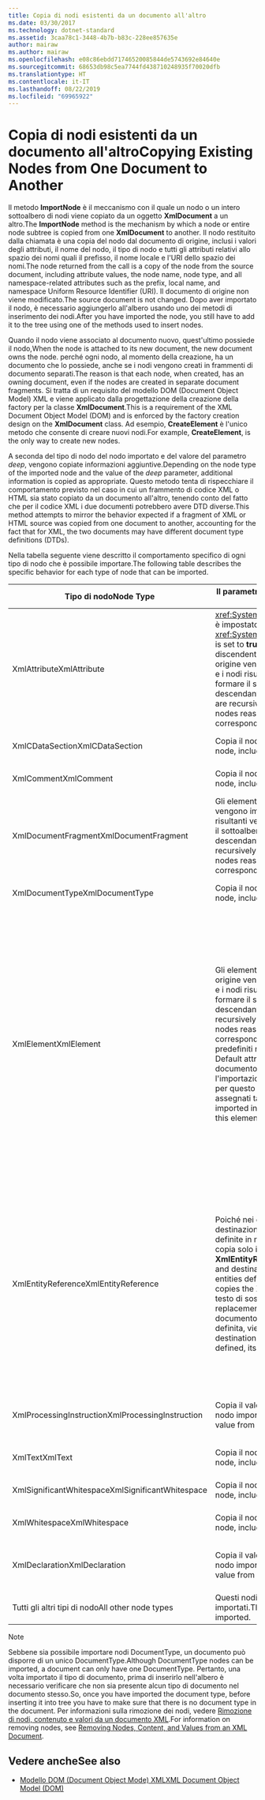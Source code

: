 ```yaml
---
title: Copia di nodi esistenti da un documento all'altro
ms.date: 03/30/2017
ms.technology: dotnet-standard
ms.assetid: 3caa78c1-3448-4b7b-b83c-228ee857635e
author: mairaw
ms.author: mairaw
ms.openlocfilehash: e08c86ebdd71746520085844de5743692e84640e
ms.sourcegitcommit: 68653db98c5ea7744fd438710248935f70020dfb
ms.translationtype: HT
ms.contentlocale: it-IT
ms.lasthandoff: 08/22/2019
ms.locfileid: "69965922"
---
```

# <a name="copying-existing-nodes-from-one-document-to-another"></a><span data-ttu-id="e3d05-102">Copia di nodi esistenti da un documento all'altro</span><span class="sxs-lookup"><span data-stu-id="e3d05-102">Copying Existing Nodes from One Document to Another</span></span>
<span data-ttu-id="e3d05-103">Il metodo **ImportNode** è il meccanismo con il quale un nodo o un intero sottoalbero di nodi viene copiato da un oggetto **XmlDocument** a un altro.</span><span class="sxs-lookup"><span data-stu-id="e3d05-103">The **ImportNode** method is the mechanism by which a node or entire node subtree is copied from one **XmlDocument** to another.</span></span> <span data-ttu-id="e3d05-104">Il nodo restituito dalla chiamata è una copia del nodo dal documento di origine, inclusi i valori degli attributi, il nome del nodo, il tipo di nodo e tutti gli attributi relativi allo spazio dei nomi quali il prefisso, il nome locale e l'URI dello spazio dei nomi.</span><span class="sxs-lookup"><span data-stu-id="e3d05-104">The node returned from the call is a copy of the node from the source document, including attribute values, the node name, node type, and all namespace-related attributes such as the prefix, local name, and namespace Uniform Resource Identifier (URI).</span></span> <span data-ttu-id="e3d05-105">Il documento di origine non viene modificato.</span><span class="sxs-lookup"><span data-stu-id="e3d05-105">The source document is not changed.</span></span> <span data-ttu-id="e3d05-106">Dopo aver importato il nodo, è necessario aggiungerlo all'albero usando uno dei metodi di inserimento dei nodi.</span><span class="sxs-lookup"><span data-stu-id="e3d05-106">After you have imported the node, you still have to add it to the tree using one of the methods used to insert nodes.</span></span>  
  
 <span data-ttu-id="e3d05-107">Quando il nodo viene associato al documento nuovo, quest'ultimo possiede il nodo,</span><span class="sxs-lookup"><span data-stu-id="e3d05-107">When the node is attached to its new document, the new document owns the node.</span></span> <span data-ttu-id="e3d05-108">perché ogni nodo, al momento della creazione, ha un documento che lo possiede, anche se i nodi vengono creati in frammenti di documento separati.</span><span class="sxs-lookup"><span data-stu-id="e3d05-108">The reason is that each node, when created, has an owning document, even if the nodes are created in separate document fragments.</span></span> <span data-ttu-id="e3d05-109">Si tratta di un requisito del modello DOM (Document Object Model) XML e viene applicato dalla progettazione della creazione della factory per la classe **XmlDocument**.</span><span class="sxs-lookup"><span data-stu-id="e3d05-109">This is a requirement of the XML Document Object Model (DOM) and is enforced by the factory creation design on the **XmlDocument** class.</span></span> <span data-ttu-id="e3d05-110">Ad esempio, **CreateElement** è l'unico metodo che consente di creare nuovi nodi.</span><span class="sxs-lookup"><span data-stu-id="e3d05-110">For example, **CreateElement**, is the only way to create new nodes.</span></span>  
  
 <span data-ttu-id="e3d05-111">A seconda del tipo di nodo del nodo importato e del valore del parametro *deep*, vengono copiate informazioni aggiuntive.</span><span class="sxs-lookup"><span data-stu-id="e3d05-111">Depending on the node type of the imported node and the value of the *deep* parameter, additional information is copied as appropriate.</span></span> <span data-ttu-id="e3d05-112">Questo metodo tenta di rispecchiare il comportamento previsto nel caso in cui un frammento di codice XML o HTML sia stato copiato da un documento all'altro, tenendo conto del fatto che per il codice XML i due documenti potrebbero avere DTD diverse.</span><span class="sxs-lookup"><span data-stu-id="e3d05-112">This method attempts to mirror the behavior expected if a fragment of XML or HTML source was copied from one document to another, accounting for the fact that for XML, the two documents may have different document type definitions (DTDs).</span></span>  
  
 <span data-ttu-id="e3d05-113">Nella tabella seguente viene descritto il comportamento specifico di ogni tipo di nodo che è possibile importare.</span><span class="sxs-lookup"><span data-stu-id="e3d05-113">The following table describes the specific behavior for each type of node that can be imported.</span></span>  
  
|<span data-ttu-id="e3d05-114">Tipo di nodo</span><span class="sxs-lookup"><span data-stu-id="e3d05-114">Node Type</span></span>|<span data-ttu-id="e3d05-115">Il parametro *deep* è true</span><span class="sxs-lookup"><span data-stu-id="e3d05-115">*deep* parameter is true</span></span>|<span data-ttu-id="e3d05-116">Il parametro *deep* è false</span><span class="sxs-lookup"><span data-stu-id="e3d05-116">*deep* parameter is false</span></span>|  
|---------------|------------------------------|-------------------------------|  
|<span data-ttu-id="e3d05-117">XmlAttribute</span><span class="sxs-lookup"><span data-stu-id="e3d05-117">XmlAttribute</span></span>|<span data-ttu-id="e3d05-118"><xref:System.Xml.XmlAttribute.Specified%2A> è impostato su **true** in XmlAttribute.</span><span class="sxs-lookup"><span data-stu-id="e3d05-118">The <xref:System.Xml.XmlAttribute.Specified%2A> is set to **true** on the XmlAttribute.</span></span> <span data-ttu-id="e3d05-119">I discendenti dell'elemento **XmlAttribute** di origine vengono importati in modo ricorsivo e i nodi risultanti vengono riassemblati per formare il sottoalbero corrispondente.</span><span class="sxs-lookup"><span data-stu-id="e3d05-119">The descendants of the source **XmlAttribute** are recursively imported and the resulting nodes reassembled to form the corresponding subtree.</span></span>|<span data-ttu-id="e3d05-120">Il parametro *deep* non è applicabile ai nodi **XmlAttribute**, perché questi restano sempre associati ai nodi figlio durante l'importazione.</span><span class="sxs-lookup"><span data-stu-id="e3d05-120">The *deep* parameter does not apply to **XmlAttribute** nodes, because they always carry their child nodes with them when imported.</span></span>|  
|<span data-ttu-id="e3d05-121">XmlCDataSection</span><span class="sxs-lookup"><span data-stu-id="e3d05-121">XmlCDataSection</span></span>|<span data-ttu-id="e3d05-122">Copia il nodo, compresi i dati.</span><span class="sxs-lookup"><span data-stu-id="e3d05-122">Copies the node, including its data.</span></span>|<span data-ttu-id="e3d05-123">Copia il nodo, compresi i dati.</span><span class="sxs-lookup"><span data-stu-id="e3d05-123">Copies the node, including its data.</span></span>|  
|<span data-ttu-id="e3d05-124">XmlComment</span><span class="sxs-lookup"><span data-stu-id="e3d05-124">XmlComment</span></span>|<span data-ttu-id="e3d05-125">Copia il nodo, compresi i dati.</span><span class="sxs-lookup"><span data-stu-id="e3d05-125">Copies the node, including its data.</span></span>|<span data-ttu-id="e3d05-126">Copia il nodo, compresi i dati.</span><span class="sxs-lookup"><span data-stu-id="e3d05-126">Copies the node, including its data.</span></span>|  
|<span data-ttu-id="e3d05-127">XmlDocumentFragment</span><span class="sxs-lookup"><span data-stu-id="e3d05-127">XmlDocumentFragment</span></span>|<span data-ttu-id="e3d05-128">Gli elementi discendenti del nodo di origine vengono importati in modo ricorsivo e i nodi risultanti vengono riassemblati per formare il sottoalbero corrispondente.</span><span class="sxs-lookup"><span data-stu-id="e3d05-128">The descendants of the source node are recursively imported and the resulting nodes reassembled to form the corresponding subtree.</span></span>|<span data-ttu-id="e3d05-129">Viene creato un **XmlDocumentFragment** vuoto.</span><span class="sxs-lookup"><span data-stu-id="e3d05-129">An empty **XmlDocumentFragment** is created.</span></span>|  
|<span data-ttu-id="e3d05-130">XmlDocumentType</span><span class="sxs-lookup"><span data-stu-id="e3d05-130">XmlDocumentType</span></span>|<span data-ttu-id="e3d05-131">Copia il nodo, compresi i dati.\*</span><span class="sxs-lookup"><span data-stu-id="e3d05-131">Copies the node, including its data.\*</span></span>|<span data-ttu-id="e3d05-132">Copia il nodo, compresi i dati.\*</span><span class="sxs-lookup"><span data-stu-id="e3d05-132">Copies the node, including its data.\*</span></span>|  
|<span data-ttu-id="e3d05-133">XmlElement</span><span class="sxs-lookup"><span data-stu-id="e3d05-133">XmlElement</span></span>|<span data-ttu-id="e3d05-134">Gli elementi discendenti dell'elemento di origine vengono importati in modo ricorsivo e i nodi risultanti vengono riassemblati per formare il sottoalbero corrispondente.</span><span class="sxs-lookup"><span data-stu-id="e3d05-134">The descendants of the source element are recursively imported and the resulting nodes reassembled to form the corresponding subtree.</span></span> <span data-ttu-id="e3d05-135">**Nota:**  Gli attributi predefiniti non vengono copiati.</span><span class="sxs-lookup"><span data-stu-id="e3d05-135">**Note:**  Default attributes are not copied.</span></span> <span data-ttu-id="e3d05-136">Se il documento verso il quale avviene l'importazione definisce attributi predefiniti per questo nome di elemento, verranno assegnati tali attributi.</span><span class="sxs-lookup"><span data-stu-id="e3d05-136">If the document being imported into defines default attributes for this element name, those are assigned.</span></span>|<span data-ttu-id="e3d05-137">I nodi Attribute specificati dell'elemento di origine vengono importati e i nodi **XmlAttribute** generati vengono associati al nuovo elemento.</span><span class="sxs-lookup"><span data-stu-id="e3d05-137">Specified attribute nodes of the source element are imported, and the generated **XmlAttribute** nodes are attached to the new element.</span></span> <span data-ttu-id="e3d05-138">I nodi discendenti non vengono copiati.</span><span class="sxs-lookup"><span data-stu-id="e3d05-138">The descendant nodes are not copied.</span></span> <span data-ttu-id="e3d05-139">**Nota:**  Gli attributi predefiniti non vengono copiati.</span><span class="sxs-lookup"><span data-stu-id="e3d05-139">**Note:**  Default attributes are not copied.</span></span> <span data-ttu-id="e3d05-140">Se il documento verso il quale avviene l'importazione definisce attributi predefiniti per questo nome di elemento, verranno assegnati tali attributi.</span><span class="sxs-lookup"><span data-stu-id="e3d05-140">If the document being imported into defines default attributes for this element name, those are assigned.</span></span>|  
|<span data-ttu-id="e3d05-141">XmlEntityReference</span><span class="sxs-lookup"><span data-stu-id="e3d05-141">XmlEntityReference</span></span>|<span data-ttu-id="e3d05-142">Poiché nei documenti di origine e di destinazione le entità potrebbero essere definite in modo diverso, questo metodo copia solo il nodo **XmlEntityReference**.</span><span class="sxs-lookup"><span data-stu-id="e3d05-142">Because the source and destination documents could have the entities defined differently, this method only copies the **XmlEntityReference** node.</span></span> <span data-ttu-id="e3d05-143">Il testo di sostituzione non viene incluso.</span><span class="sxs-lookup"><span data-stu-id="e3d05-143">The replacement text is not included.</span></span> <span data-ttu-id="e3d05-144">Se nel documento di destinazione l'entità è definita, viene assegnato il suo valore.</span><span class="sxs-lookup"><span data-stu-id="e3d05-144">If the destination document has the entity defined, its value is assigned.</span></span>|<span data-ttu-id="e3d05-145">Poiché nei documenti di origine e di destinazione le entità potrebbero essere definite in modo diverso, questo metodo copia solo il nodo **XmlEntityReference**.</span><span class="sxs-lookup"><span data-stu-id="e3d05-145">Because the source and destination documents could have the entities defined differently, this method only copies the **XmlEntityReference** node.</span></span> <span data-ttu-id="e3d05-146">Il testo di sostituzione non viene incluso.</span><span class="sxs-lookup"><span data-stu-id="e3d05-146">The replacement text is not included.</span></span> <span data-ttu-id="e3d05-147">Se nel documento di destinazione l'entità è definita, viene assegnato il suo valore.</span><span class="sxs-lookup"><span data-stu-id="e3d05-147">If the destination document has the entity defined, its value is assigned.</span></span>|  
|<span data-ttu-id="e3d05-148">XmlProcessingInstruction</span><span class="sxs-lookup"><span data-stu-id="e3d05-148">XmlProcessingInstruction</span></span>|<span data-ttu-id="e3d05-149">Copia il valore di destinazione e dei dati dal nodo importato.</span><span class="sxs-lookup"><span data-stu-id="e3d05-149">Copies the target and data value from the imported node.</span></span>|<span data-ttu-id="e3d05-150">Copia il valore di destinazione e dei dati dal nodo importato.</span><span class="sxs-lookup"><span data-stu-id="e3d05-150">Copies the target and data value from the imported node.</span></span>|  
|<span data-ttu-id="e3d05-151">XmlText</span><span class="sxs-lookup"><span data-stu-id="e3d05-151">XmlText</span></span>|<span data-ttu-id="e3d05-152">Copia il nodo, compresi i dati.</span><span class="sxs-lookup"><span data-stu-id="e3d05-152">Copies the node, including its data.</span></span>|<span data-ttu-id="e3d05-153">Copia il nodo, compresi i dati.</span><span class="sxs-lookup"><span data-stu-id="e3d05-153">Copies the node, including its data.</span></span>|  
|<span data-ttu-id="e3d05-154">XmlSignificantWhitespace</span><span class="sxs-lookup"><span data-stu-id="e3d05-154">XmlSignificantWhitespace</span></span>|<span data-ttu-id="e3d05-155">Copia il nodo, compresi i dati.</span><span class="sxs-lookup"><span data-stu-id="e3d05-155">Copies the node, including its data.</span></span>|<span data-ttu-id="e3d05-156">Copia il nodo, compresi i dati.</span><span class="sxs-lookup"><span data-stu-id="e3d05-156">Copies the node, including its data.</span></span>|  
|<span data-ttu-id="e3d05-157">XmlWhitespace</span><span class="sxs-lookup"><span data-stu-id="e3d05-157">XmlWhitespace</span></span>|<span data-ttu-id="e3d05-158">Copia il nodo, compresi i dati.</span><span class="sxs-lookup"><span data-stu-id="e3d05-158">Copies the node, including its data.</span></span>|<span data-ttu-id="e3d05-159">Copia il nodo, compresi i dati.</span><span class="sxs-lookup"><span data-stu-id="e3d05-159">Copies the node, including its data.</span></span>|  
|<span data-ttu-id="e3d05-160">XmlDeclaration</span><span class="sxs-lookup"><span data-stu-id="e3d05-160">XmlDeclaration</span></span>|<span data-ttu-id="e3d05-161">Copia il valore di destinazione e dei dati dal nodo importato.</span><span class="sxs-lookup"><span data-stu-id="e3d05-161">Copies the target and data value from the imported node.</span></span>|<span data-ttu-id="e3d05-162">Copia il valore di destinazione e dei dati dal nodo importato.</span><span class="sxs-lookup"><span data-stu-id="e3d05-162">Copies the target and data value from the imported node.</span></span>|  
|<span data-ttu-id="e3d05-163">Tutti gli altri tipi di nodo</span><span class="sxs-lookup"><span data-stu-id="e3d05-163">All other node types</span></span>|<span data-ttu-id="e3d05-164">Questi nodi non possono essere importati.</span><span class="sxs-lookup"><span data-stu-id="e3d05-164">These node types cannot be imported.</span></span>|<span data-ttu-id="e3d05-165">Questi nodi non possono essere importati.</span><span class="sxs-lookup"><span data-stu-id="e3d05-165">These node types cannot be imported.</span></span>|  
  
> [!NOTE]
> <span data-ttu-id="e3d05-166">Sebbene sia possibile importare nodi DocumentType, un documento può disporre di un unico DocumentType.</span><span class="sxs-lookup"><span data-stu-id="e3d05-166">Although DocumentType nodes can be imported, a document can only have one DocumentType.</span></span> <span data-ttu-id="e3d05-167">Pertanto, una volta importato il tipo di documento, prima di inserirlo nell'albero è necessario verificare che non sia presente alcun tipo di documento nel documento stesso.</span><span class="sxs-lookup"><span data-stu-id="e3d05-167">So, once you have imported the document type, before inserting it into tree you have to make sure that there is no document type in the document.</span></span> <span data-ttu-id="e3d05-168">Per informazioni sulla rimozione dei nodi, vedere [Rimozione di nodi, contenuto e valori da un documento XML](../../../../docs/standard/data/xml/removing-nodes-content-and-values-from-an-xml-document.md).</span><span class="sxs-lookup"><span data-stu-id="e3d05-168">For information on removing nodes, see [Removing Nodes, Content, and Values from an XML Document](../../../../docs/standard/data/xml/removing-nodes-content-and-values-from-an-xml-document.md).</span></span>  
  
## <a name="see-also"></a><span data-ttu-id="e3d05-169">Vedere anche</span><span class="sxs-lookup"><span data-stu-id="e3d05-169">See also</span></span>

- [<span data-ttu-id="e3d05-170">Modello DOM (Document Object Mode) XML</span><span class="sxs-lookup"><span data-stu-id="e3d05-170">XML Document Object Model (DOM)</span></span>](../../../../docs/standard/data/xml/xml-document-object-model-dom.md)
